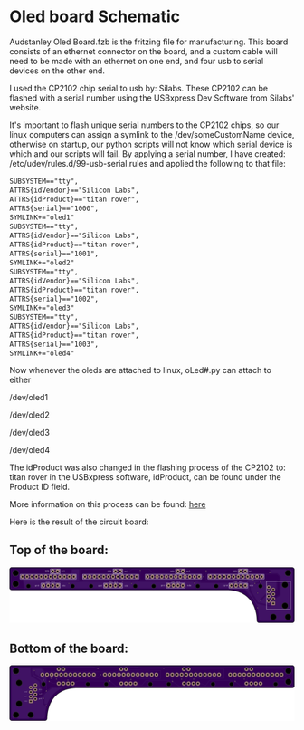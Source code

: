 # Oled board Schematic 
Audstanley Oled Board.fzb
is the fritzing file for manufacturing.  This board consists of an ethernet connector on the board,
and a custom cable will need to be made with an ethernet on one end, and four usb to serial devices on the other end.

I used the CP2102 chip serial to usb by: Silabs.
These CP2102 can be flashed with a serial number using the USBxpress Dev Software from Silabs' website.

It's important to flash unique serial numbers to the CP2102 chips, so our linux computers can assign a symlink
to the /dev/someCustomName device, otherwise on startup, our python scripts will not know which serial device is which
and our scripts will fail. By applying a serial number, I have created: 
/etc/udev/rules.d/99-usb-serial.rules
and applied the following to that file:

```
SUBSYSTEM=="tty",
ATTRS{idVendor}=="Silicon Labs",
ATTRS{idProduct}=="titan rover",
ATTRS{serial}=="1000",
SYMLINK+="oled1"
SUBSYSTEM=="tty",
ATTRS{idVendor}=="Silicon Labs",
ATTRS{idProduct}=="titan rover",
ATTRS{serial}=="1001",
SYMLINK+="oled2"
SUBSYSTEM=="tty",
ATTRS{idVendor}=="Silicon Labs",
ATTRS{idProduct}=="titan rover",
ATTRS{serial}=="1002",
SYMLINK+="oled3"
SUBSYSTEM=="tty",
ATTRS{idVendor}=="Silicon Labs",
ATTRS{idProduct}=="titan rover",
ATTRS{serial}=="1003",
SYMLINK+="oled4"
```

Now whenever the oleds are attached to linux, oLed#.py  can attach to either 

/dev/oled1

/dev/oled2

/dev/oled3

/dev/oled4

The idProduct was also changed in the flashing process of the CP2102 to: titan rover
in the USBxpress software, idProduct, can be found under the Product ID field.

More information on this process can be found: [here](http://hintshop.ludvig.co.nz/show/persistent-names-usb-serial-devices/)

Here is the result of the circuit board:

## Top of the board:
![circuit board top](https://raw.githubusercontent.com/CSUFTitanRover/TitanRover2018/master/rover/core/servers/oLed/schematic/oLed_top.png)


## Bottom of the board:
![circuit board bottom](https://raw.githubusercontent.com/CSUFTitanRover/TitanRover2018/master/rover/core/servers/oLed/schematic/oLed_bottom.png)
